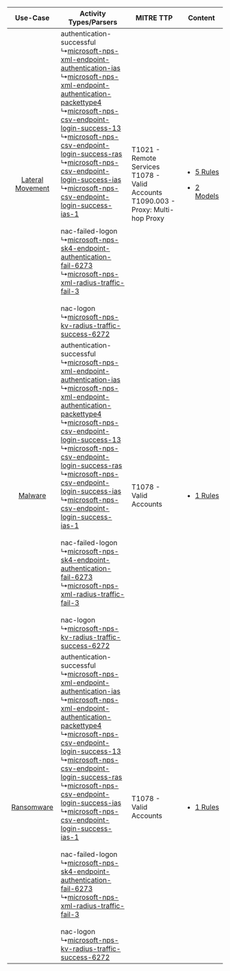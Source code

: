 |    Use-Case    | Activity Types/Parsers    | MITRE TTP    | Content    |
|:----:| ---- | ---- | ---- |
| [Lateral Movement](../../../UseCases/uc_lateral_movement.md) |  authentication-successful<br> ↳[microsoft-nps-xml-endpoint-authentication-ias](Ps/pC_microsoftnpsxmlendpointauthenticationias.md)<br> ↳[microsoft-nps-xml-endpoint-authentication-packettype4](Ps/pC_microsoftnpsxmlendpointauthenticationpackettype4.md)<br> ↳[microsoft-nps-csv-endpoint-login-success-13](Ps/pC_microsoftnpscsvendpointloginsuccess13.md)<br> ↳[microsoft-nps-csv-endpoint-login-success-ras](Ps/pC_microsoftnpscsvendpointloginsuccessras.md)<br> ↳[microsoft-nps-csv-endpoint-login-success-ias](Ps/pC_microsoftnpscsvendpointloginsuccessias.md)<br> ↳[microsoft-nps-csv-endpoint-login-success-ias-1](Ps/pC_microsoftnpscsvendpointloginsuccessias1.md)<br><br> nac-failed-logon<br> ↳[microsoft-nps-sk4-endpoint-authentication-fail-6273](Ps/pC_microsoftnpssk4endpointauthenticationfail6273.md)<br> ↳[microsoft-nps-xml-radius-traffic-fail-3](Ps/pC_microsoftnpsxmlradiustrafficfail3.md)<br><br> nac-logon<br> ↳[microsoft-nps-kv-radius-traffic-success-6272](Ps/pC_microsoftnpskvradiustrafficsuccess6272.md)<br> | T1021 - Remote Services<br>T1078 - Valid Accounts<br>T1090.003 - Proxy: Multi-hop Proxy<br> | [<ul><li>5 Rules</li></ul><ul><li>2 Models</li></ul>](RM/r_m_microsoft_microsoft_network_policy_server_Lateral_Movement.md) |
|          [Malware](../../../UseCases/uc_malware.md)          |  authentication-successful<br> ↳[microsoft-nps-xml-endpoint-authentication-ias](Ps/pC_microsoftnpsxmlendpointauthenticationias.md)<br> ↳[microsoft-nps-xml-endpoint-authentication-packettype4](Ps/pC_microsoftnpsxmlendpointauthenticationpackettype4.md)<br> ↳[microsoft-nps-csv-endpoint-login-success-13](Ps/pC_microsoftnpscsvendpointloginsuccess13.md)<br> ↳[microsoft-nps-csv-endpoint-login-success-ras](Ps/pC_microsoftnpscsvendpointloginsuccessras.md)<br> ↳[microsoft-nps-csv-endpoint-login-success-ias](Ps/pC_microsoftnpscsvendpointloginsuccessias.md)<br> ↳[microsoft-nps-csv-endpoint-login-success-ias-1](Ps/pC_microsoftnpscsvendpointloginsuccessias1.md)<br><br> nac-failed-logon<br> ↳[microsoft-nps-sk4-endpoint-authentication-fail-6273](Ps/pC_microsoftnpssk4endpointauthenticationfail6273.md)<br> ↳[microsoft-nps-xml-radius-traffic-fail-3](Ps/pC_microsoftnpsxmlradiustrafficfail3.md)<br><br> nac-logon<br> ↳[microsoft-nps-kv-radius-traffic-success-6272](Ps/pC_microsoftnpskvradiustrafficsuccess6272.md)<br> | T1078 - Valid Accounts<br>    | [<ul><li>1 Rules</li></ul>](RM/r_m_microsoft_microsoft_network_policy_server_Malware.md)    |
|       [Ransomware](../../../UseCases/uc_ransomware.md)       |  authentication-successful<br> ↳[microsoft-nps-xml-endpoint-authentication-ias](Ps/pC_microsoftnpsxmlendpointauthenticationias.md)<br> ↳[microsoft-nps-xml-endpoint-authentication-packettype4](Ps/pC_microsoftnpsxmlendpointauthenticationpackettype4.md)<br> ↳[microsoft-nps-csv-endpoint-login-success-13](Ps/pC_microsoftnpscsvendpointloginsuccess13.md)<br> ↳[microsoft-nps-csv-endpoint-login-success-ras](Ps/pC_microsoftnpscsvendpointloginsuccessras.md)<br> ↳[microsoft-nps-csv-endpoint-login-success-ias](Ps/pC_microsoftnpscsvendpointloginsuccessias.md)<br> ↳[microsoft-nps-csv-endpoint-login-success-ias-1](Ps/pC_microsoftnpscsvendpointloginsuccessias1.md)<br><br> nac-failed-logon<br> ↳[microsoft-nps-sk4-endpoint-authentication-fail-6273](Ps/pC_microsoftnpssk4endpointauthenticationfail6273.md)<br> ↳[microsoft-nps-xml-radius-traffic-fail-3](Ps/pC_microsoftnpsxmlradiustrafficfail3.md)<br><br> nac-logon<br> ↳[microsoft-nps-kv-radius-traffic-success-6272](Ps/pC_microsoftnpskvradiustrafficsuccess6272.md)<br> | T1078 - Valid Accounts<br>    | [<ul><li>1 Rules</li></ul>](RM/r_m_microsoft_microsoft_network_policy_server_Ransomware.md)    |